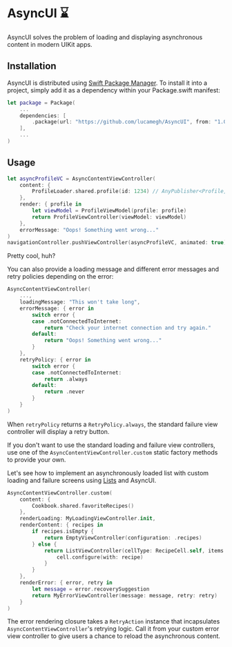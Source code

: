 # AsyncUI ⌛️

AsyncUI solves the problem of loading and displaying asynchronous content in modern UIKit apps.

## Installation

AsyncUI is distributed using [Swift Package Manager](https://swift.org/package-manager). To install it into a project, simply add it as a dependency within your Package.swift manifest:

```swift
let package = Package(
    ...
    dependencies: [
        .package(url: "https://github.com/lucamegh/AsyncUI", from: "1.0.0")
    ],
    ...
)
```

## Usage

```swift
let asyncProfileVC = AsyncContentViewController(
    content: {
        ProfileLoader.shared.profile(id: 1234) // AnyPublisher<Profile, ProfileLoader.Error>
    },
    render: { profile in
        let viewModel = ProfileViewModel(profile: profile)
        return ProfileViewController(viewModel: viewModel)
    },
    errorMessage: "Oops! Something went wrong..."
)
navigationController.pushViewController(asyncProfileVC, animated: true)
```

Pretty cool, huh? 

You can also provide a loading message and different error messages and retry policies depending on the error:

```swift
AsyncContentViewController(
    ...,
    loadingMessage: "This won't take long",
    errorMessage: { error in
        switch error {
        case .notConnectedToInternet:
            return "Check your internet connection and try again."
        default:
            return "Oops! Something went wrong..."
        }
    },
    retryPolicy: { error in
        switch error {
        case .notConnectedToInternet:
            return .always
        default:
            return .never
        }
    }
)
```

When `retryPolicy` returns a `RetryPolicy.always`, the standard failure view controller will display a retry button.

If you don't want to use the standard loading and failure view controllers, use one of the `AsyncContentViewController.custom` static factory methods to provide your own.

Let's see how to implement an asynchronously loaded list with custom loading and failure screens using [Lists](https://github.com/lucamegh/Lists) and AsyncUI.

```swift
AsyncContentViewController.custom(
    content: { 
        Cookbook.shared.favoriteRecipes()
    },
    renderLoading: MyLoadingViewController.init,
    renderContent: { recipes in
        if recipes.isEmpty {
            return EmptyViewController(configuration: .recipes)
        } else {
            return ListViewController(cellType: RecipeCell.self, items: recipes) { cell, recipe in
                cell.configure(with: recipe)
            }
        }
    },
    renderError: { error, retry in
        let message = error.recoverySuggestion
        return MyErrorViewController(message: message, retry: retry)
    }
)
```

The error rendering closure takes a `RetryAction` instance that incapsulates `AsyncContentViewController`'s retrying logic. Call it from your custom error view controller to give users a chance to reload the asynchronous content.
